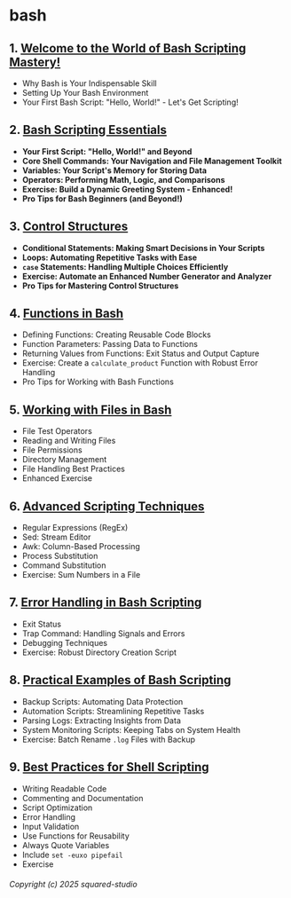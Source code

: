 # bash
## 1. [Welcome to the World of Bash Scripting Mastery!](bash/chapter_00001.md)
  - Why Bash is Your Indispensable Skill
  - Setting Up Your Bash Environment
  - Your First Bash Script: "Hello, World!" - Let's Get Scripting!
## 2. [Bash Scripting Essentials](bash/chapter_00002.md)
  - **Your First Script: "Hello, World!" and Beyond**
  - **Core Shell Commands: Your Navigation and File Management Toolkit**
  - **Variables: Your Script's Memory for Storing Data**
  - **Operators:  Performing Math, Logic, and Comparisons**
  - **Exercise: Build a Dynamic Greeting System - Enhanced!**
  - **Pro Tips for Bash Beginners (and Beyond!)**
## 3. [Control Structures](bash/chapter_00003.md)
  - **Conditional Statements: Making Smart Decisions in Your Scripts**
  - **Loops: Automating Repetitive Tasks with Ease**
  - **`case` Statements: Handling Multiple Choices Efficiently**
  - **Exercise: Automate an Enhanced Number Generator and Analyzer**
  - **Pro Tips for Mastering Control Structures**
## 4. [Functions in Bash](bash/chapter_00004.md)
  - Defining Functions:  Creating Reusable Code Blocks
  - Function Parameters:  Passing Data to Functions
  - Returning Values from Functions:  Exit Status and Output Capture
  - Exercise: Create a `calculate_product` Function with Robust Error Handling
  - Pro Tips for Working with Bash Functions
## 5. [Working with Files in Bash](bash/chapter_00005.md)
  - File Test Operators
  - Reading and Writing Files
  - File Permissions
  - Directory Management
  - File Handling Best Practices
  - Enhanced Exercise
## 6. [Advanced Scripting Techniques](bash/chapter_00006.md)
  - Regular Expressions (RegEx)
  - Sed: Stream Editor
  - Awk: Column-Based Processing
  - Process Substitution
  - Command Substitution
  - Exercise: Sum Numbers in a File
## 7. [Error Handling in Bash Scripting](bash/chapter_00007.md)
  - Exit Status
  - Trap Command: Handling Signals and Errors
  - Debugging Techniques
  - Exercise: Robust Directory Creation Script
## 8. [Practical Examples of Bash Scripting](bash/chapter_00008.md)
  - Backup Scripts: Automating Data Protection
  - Automation Scripts: Streamlining Repetitive Tasks
  - Parsing Logs: Extracting Insights from Data
  - System Monitoring Scripts: Keeping Tabs on System Health
  - Exercise: Batch Rename `.log` Files with Backup
## 9. [Best Practices for Shell Scripting](bash/chapter_00009.md)
  - Writing Readable Code
  - Commenting and Documentation
  - Script Optimization
  - Error Handling
  - Input Validation
  - Use Functions for Reusability
  - Always Quote Variables
  - Include `set -euxo pipefail`
  - Exercise

###### Copyright (c) 2025 squared-studio

